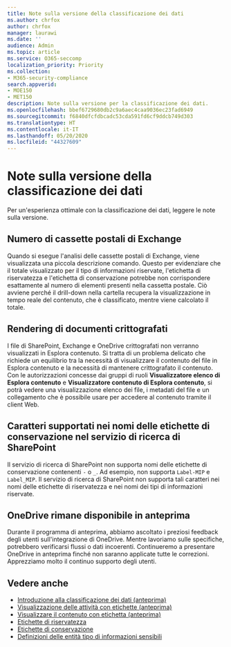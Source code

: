 ```yaml
---
title: Note sulla versione della classificazione dei dati
ms.author: chrfox
author: chrfox
manager: laurawi
ms.date: ''
audience: Admin
ms.topic: article
ms.service: O365-seccomp
localization_priority: Priority
ms.collection:
- M365-security-compliance
search.appverid:
- MOE150
- MET150
description: Note sulla versione per la classificazione dei dati.
ms.openlocfilehash: bbef6729680db2c9a6aec4caa9036ec23fad6949
ms.sourcegitcommit: f6840dfcfdbcadc53cda591fd6cf9ddcb749d303
ms.translationtype: HT
ms.contentlocale: it-IT
ms.lasthandoff: 05/20/2020
ms.locfileid: "44327609"
---
```

# <a name="data-classification-release-notes"></a>Note sulla versione della classificazione dei dati

Per un'esperienza ottimale con la classificazione dei dati, leggere le note sulla versione.

## <a name="exchange-mailbox-count"></a>Numero di cassette postali di Exchange

Quando si esegue l'analisi delle cassette postali di Exchange, viene visualizzata una piccola descrizione comando. Questo per evidenziare che il totale visualizzato per il tipo di informazioni riservate, l'etichetta di riservatezza e l'etichetta di conservazione potrebbe non corrispondere esattamente al numero di elementi presenti nella cassetta postale. Ciò avviene perché il drill-down nella cartella recupera la visualizzazione in tempo reale del contenuto, che è classificato, mentre viene calcolato il totale.


## <a name="rendering-of-encrypted-documents"></a>Rendering di documenti crittografati

I file di SharePoint, Exchange e OneDrive crittografati non verranno visualizzati in Esplora contenuto. Si tratta di un problema delicato che richiede un equilibrio tra la necessità di visualizzare il contenuto del file in Esplora contenuto e la necessità di mantenere crittografato il contenuto. Con le autorizzazioni concesse dai gruppi di ruoli **Visualizzatore elenco di Esplora contenuto** e **Visualizzatore contenuto di Esplora contenuto**, si potrà vedere una visualizzazione elenco dei file, i metadati del file e un collegamento che è possibile usare per accedere al contenuto tramite il client Web.

## <a name="supported-characters-in-retention-label-names-in-sharepoint-search"></a>Caratteri supportati nei nomi delle etichette di conservazione nel servizio di ricerca di SharePoint

Il servizio di ricerca di SharePoint non supporta nomi delle etichette di conservazione contenenti `-` o `_`. Ad esempio, non supporta `Label-MIP` e `Label_MIP`. Il servizio di ricerca di SharePoint non supporta tali caratteri nei nomi delle etichette di riservatezza e nei nomi dei tipi di informazioni riservate.

## <a name="onedrive-remains-in-preview"></a>OneDrive rimane disponibile in anteprima

Durante il programma di anteprima, abbiamo ascoltato i preziosi feedback degli utenti sull'integrazione di OneDrive. Mentre lavoriamo sulle specifiche, potrebbero verificarsi flussi o dati incoerenti. Continueremo a presentare OneDrive in anteprima finché non saranno applicate tutte le correzioni. Apprezziamo molto il continuo supporto degli utenti.


## <a name="see-also"></a>Vedere anche

- [Introduzione alla classificazione dei dati (anteprima)](data-classification-overview.md)
- [Visualizzazione delle attività con etichette (anteprima)](data-classification-activity-explorer.md)
- [Visualizzare il contenuto con etichetta (anteprima)](data-classification-content-explorer.md)
- [Etichette di riservatezza](sensitivity-labels.md)
- [Etichette di conservazione](labels.md)
- [Definizioni delle entità tipo di informazioni sensibili](sensitive-information-type-entity-definitions.md)
